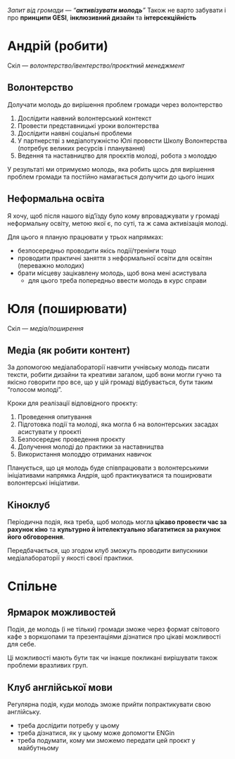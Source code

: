*Запит від громади — “**активізувати молодь**”*
Також не варто забувати і про **принципи GESI**, **інклюзивний дизайн** та **інтерсекційність**
# Андрій (робити)
Скіл — *волонтерство/івентерство/проєктний менеджмент*
## Волонтерство
Долучати молодь до вирішення проблем громади через волонтерство

1. Дослідити наявний волонтерський контекст
2. Провести представницькі уроки волонтерства
3. Дослідити наявні соціальні проблеми
4. У партнерстві з медіапотужністю Юлі провести Школу Волонтерства (потребує великих ресурсів і планування)
5. Ведення та наставництво для проєктів молоді, робота з молоддю

У результаті ми отримуємо молодь, яка робить щось для вирішення проблем громади та постійно намагається долучити до цього інших
## Неформальна освіта
Я хочу, щоб після нашого від’їзду було кому впроваджувати у громаді неформальну освіту, метою якої є, по суті, та ж сама активізація молоді.

Для цього я планую працювати у трьох напрямках:
- безпосередньо проводити якісь події/тренінги тощо
- проводити практичні заняття з неформальної освіти для освітян (переважно молодих)
- брати місцеву зацікавлену молодь, щоб вона мені асистувала
	- для цього треба попередньо ввести молодь в курс справи
# Юля (поширювати)
Скіл — *медіа/поширення*
## Медіа (як робити контент)
За допомогою медіалабораторії навчити учнівську молодь писати тексти, робити дизайни та креативи загалом, щоб вони могли гучно та якісно говорити про все, що у цій громаді відбувається, бути таким “голосом молоді”.

Кроки для реалізації відповідного проєкту:
1. Проведення опитування
2. Підготовка події та молоді, яка могла б на волонтерських засадах асистувати у проєкті
3. Безпосереднє проведення проєкту
4. Долучення молоді до практики за наставництва
5. Використання молоддю отриманих навичок

Планується, що ця молодь буде співпрацювати з волонтерськими ініціативами напрямка Андрія, щоб практикуватися та поширювати волонтерські ініціативи.
## Кіноклуб
Періодична подія, яка треба, щоб молодь могла **цікаво провести час за рахунок кіно** та **культурно й інтелектуально збагатитися за рахунок його обговорення**.

Передбачається, що згодом клуб зможуть проводити випускники медіалабораторії у якості своєї практики.
# Спільне
## Ярмарок можливостей
Подія, де молодь (і не тільки) громади зможе через формат світового кафе з воркшопами та презентаціями дізнатися про цікаві можливості для себе.

Ці можливості мають бути так чи інакше покликані вирішувати також проблеми вразливих груп.
## Клуб англійської мови
Регулярна подія, куди молодь зможе прийти попрактикувати свою англійську.

- треба дослідити потребу у цьому
- треба дізнатися, як у цьому може допомогти ENGin
- треба подумати, кому ми зможемо передати цей проєкт у майбутньому